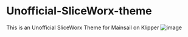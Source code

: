 # Unofficial-SliceWorx-theme
This is an Unofficial SliceWorx Theme for Mainsail on Klipper
![image](https://github.com/JohnDStrand/Unofficial-SliceWorx-theme/assets/30353109/b498757d-fe45-4705-a919-3d13f538236c)
